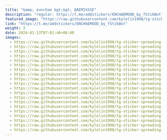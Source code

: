 ```yaml
---
title: "&amp; eunchae &gt;&gt; @AEMIXX1E"
description: "regular: https://t.me/addstickers/ENCHAEMOOD_by_fStikBot"
featured_image: "https://raw.githubusercontent.com/kylelin1998/tg-sticker-spreading-worldwide-images/main/img/95733f30-2c0d-4c81-a52f-49be4958b2ee.jpg"
link: "https://t.me/addstickers/ENCHAEMOOD_by_fStikBot"
weight: 3
date: 2024-01-13T07:01:46+08:00
images:
  - https://raw.githubusercontent.com/kylelin1998/tg-sticker-spreading-worldwide-images/main/img/95733f30-2c0d-4c81-a52f-49be4958b2ee.jpg
  - https://raw.githubusercontent.com/kylelin1998/tg-sticker-spreading-worldwide-images/main/img/c8fe1a3c-5bf1-4c5e-a416-42dfab3ef32c.jpg
  - https://raw.githubusercontent.com/kylelin1998/tg-sticker-spreading-worldwide-images/main/img/1df88219-160f-4bbd-ba68-384203239080.jpg
  - https://raw.githubusercontent.com/kylelin1998/tg-sticker-spreading-worldwide-images/main/img/8f9038d5-a06d-47a9-a07f-2e815dce1d35.jpg
  - https://raw.githubusercontent.com/kylelin1998/tg-sticker-spreading-worldwide-images/main/img/721e8310-6af0-4d55-8aa4-d6c69f25f59b.jpg
  - https://raw.githubusercontent.com/kylelin1998/tg-sticker-spreading-worldwide-images/main/img/9f06e880-b7d2-48ae-b987-67b563a6e8aa.jpg
  - https://raw.githubusercontent.com/kylelin1998/tg-sticker-spreading-worldwide-images/main/img/281b4998-e701-4961-8913-8a50e05278b2.jpg
  - https://raw.githubusercontent.com/kylelin1998/tg-sticker-spreading-worldwide-images/main/img/f8a2104a-b218-4515-872f-ca87b62c741b.jpg
  - https://raw.githubusercontent.com/kylelin1998/tg-sticker-spreading-worldwide-images/main/img/c4f745bf-1151-454f-b402-f4bcbee3d63f.jpg
  - https://raw.githubusercontent.com/kylelin1998/tg-sticker-spreading-worldwide-images/main/img/c41f2c67-f63b-4f38-95e7-c369902f16d2.jpg
  - https://raw.githubusercontent.com/kylelin1998/tg-sticker-spreading-worldwide-images/main/img/053267fa-00dc-4624-8eee-1a747c165101.jpg
  - https://raw.githubusercontent.com/kylelin1998/tg-sticker-spreading-worldwide-images/main/img/5c81f4c0-d7f2-44db-8a54-9ce7bfabdbd8.jpg
  - https://raw.githubusercontent.com/kylelin1998/tg-sticker-spreading-worldwide-images/main/img/b892e614-e2ce-4acf-9f26-803e94bdacea.jpg
  - https://raw.githubusercontent.com/kylelin1998/tg-sticker-spreading-worldwide-images/main/img/d34dbf63-1694-4926-abec-2d8e218a6945.jpg
  - https://raw.githubusercontent.com/kylelin1998/tg-sticker-spreading-worldwide-images/main/img/fda42f16-c1c8-41bd-a224-fa8ce040f92e.jpg
  - https://raw.githubusercontent.com/kylelin1998/tg-sticker-spreading-worldwide-images/main/img/ac6d08e4-9a14-4903-ac1f-c549a7119047.jpg
  - https://raw.githubusercontent.com/kylelin1998/tg-sticker-spreading-worldwide-images/main/img/2a4769c2-9ccd-4989-9301-d95924f0b6b5.jpg
  - https://raw.githubusercontent.com/kylelin1998/tg-sticker-spreading-worldwide-images/main/img/d048437d-eaf1-4713-91e1-235dc5a4c698.jpg
  - https://raw.githubusercontent.com/kylelin1998/tg-sticker-spreading-worldwide-images/main/img/432ecfe2-8799-4d25-9215-de1d41a1e5aa.jpg
  - https://raw.githubusercontent.com/kylelin1998/tg-sticker-spreading-worldwide-images/main/img/1a2f062a-ccc7-4229-9acc-55d0129157e5.jpg
---
```

